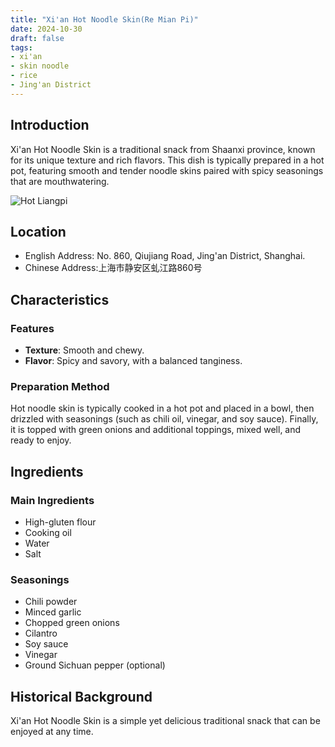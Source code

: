 ```yaml
---
title: "Xi'an Hot Noodle Skin(Re Mian Pi)"
date: 2024-10-30
draft: false
tags:
- xi'an
- skin noodle
- rice
- Jing'an District
---
```

## Introduction
Xi'an Hot Noodle Skin is a traditional snack from Shaanxi province, known for its unique texture and rich flavors. This dish is typically prepared in a hot pot, featuring smooth and tender noodle skins paired with spicy seasonings that are mouthwatering.

![Hot Liangpi](https://localaha.com/remianpi.jpg)

## Location

- English Address: No. 860, Qiujiang Road, Jing'an District, Shanghai.
- Chinese Address:上海市静安区虬江路860号

## Characteristics

### Features
- **Texture**: Smooth and chewy.
- **Flavor**: Spicy and savory, with a balanced tanginess.

### Preparation Method
Hot noodle skin is typically cooked in a hot pot and placed in a bowl, then drizzled with seasonings (such as chili oil, vinegar, and soy sauce). Finally, it is topped with green onions and additional toppings, mixed well, and ready to enjoy.

## Ingredients

### Main Ingredients
- High-gluten flour
- Cooking oil
- Water
- Salt

### Seasonings
- Chili powder
- Minced garlic
- Chopped green onions
- Cilantro
- Soy sauce
- Vinegar
- Ground Sichuan pepper (optional)

## Historical Background
Xi'an Hot Noodle Skin is a simple yet delicious traditional snack that can be enjoyed at any time.
